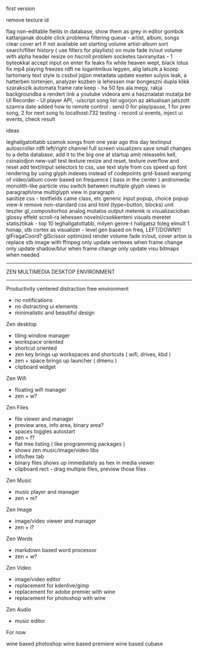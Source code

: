 first version

remove texture id

flag non-editable fields in database, show them as grey in editor
gombok kattanjanak
double click problema
filtering queue - artist, album, songs
clear cover art if not available
set starting volume
artist-album sort
search/filter history ( use filters for playlists)
on mute fade in/out volume with alpha
header resize on hscroll problem
socketes taviranyitas - 1 byteokkal
accept input on enter
fix leaks
fix while heaven wept, black lotus
fix mp4 playing freezes
rdft ne logaritmikus legyen, alig latszik a kozep tartomany
text style is cssbol jojjon
metadata update eseten sulyos leak, a hatterben tortenjen, analyzer kozben is lehessen mar bongeszni
dupla klikk szarakszik
automata frame rate keep - ha 50 fps ala megy, rakja backgroundba a rendert
link a youtube videora ami a hasznalatat mutatja be
UI Recorder - UI player API, -uiscript
song list ugorjon az aktualisan jatszott szamra
date added
how to remote control : send 0 for play/pause, 1 for prev song, 2 for next song to localhost:732
testing - record ui events, inject ui events, check result

ideas

leghallgatottabb szamok
songs from one year ago this day
textinput autoscroller
rdft left/right channel
full screen visualizers
save small changes to a delta database, add it to the big one at startup
amit releaselni kell, csinalodjon new-val!
test texture resize and reset, texture overflow and reset
add text/input selectors to css, use text style from css
speed up font rendering by using glyph indexes instead of codepoints
grid-based warping of video/album cover based on frequence ( bass in the center )
andromeda: monolith-like particle visu
switch between multiple glyph views in paragraph/one multiglyph view in paragraph  
sanitize css - textfields came class, etc
generic input popup, choice popup view-k
remove non-standard css and html (type=button, blocks)
unit teszter gl_compositorhoz
analog mutatos output meterek is visualizacioban
glossy effekt
scroll-ra lehessen novelni/csokkenteni visuals meretet
statisztikak - top 10 leghallgatottabb, milyen genre-t hallgatsz foleg elmult 1 honap, stb
cortex as visualizer - level gen based on freq, LEFT/DOWN!!!
glFragaCoord? glScissor optimized render
volume fade in/out, cover arton is
replace stb image with ffmpeg
only update vertexes when frame change
only update shadow/blur when frame change
only update visu bitmaps when needed


**********************************
ZEN MULTIMEDIA DESKTOP ENVIRONMENT
**********************************

Productivity centered distraction free environment

- no notifications
- no distracting ui elements
- minimalistic and beautiful design

Zen desktop

- tiling window manager
- workspace oriented
- shortcut oriented
- zen key brings up workspaces and shortcuts ( wifi, drives, kbd )
- zen + space brings up launcher ( dmenu )
- clipboard widget

Zen Wifi

- floating wifi manager
- zen + w?

Zen Files

- file viewer and manager
- preview area, info area, binary area?
- spaces toggles autostart
- zen + f?
- flat tree listing ( like programming packages )
- shows zen music/image/video libs
- info/hex tab
- binary files shows up immediately as hex in media viewer
- clipboard rect - drag multiple files, preview those files

Zen Music

- music player and manager
- zen + m?

Zen Image

- image/video viewer and manager
- zen + i?

Zen Words

- markdown based word processor
- zen + w?

Zen Video

- image/video editor
- replacement for kdenlive/gimp
- replacement for adobe premier with wine
- replacement for photoshop with wine

Zen Audio

- music editor

For now

wine based photoshop
wine based premiere
wine based cubase